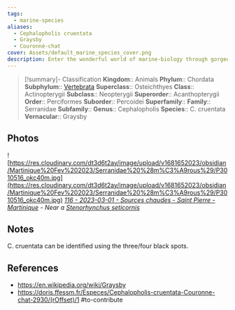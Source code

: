 ```yaml
---
tags:
  - marine-species
aliases:
  - Cephalopholis cruentata
  - Graysby
  - Couronné-chat
cover: Assets/default_marine_species_cover.png
description: Enter the wonderful world of marine-biology through gorgeous underwater pictures of marine animals. Serranidae is the family of serrans and grouper/mérous.
---
```

> [!summary]- Classification
**Kingdom**:: Animals
**Phylum**:: Chordata
**Subphylum**:: [Vertebrata](Vertebrata.md)
**Superclass**:: Osteichthyes
**Class**:: Actinopterygii
**Subclass**::  Neopterygii
**Superorder**:: Acanthopterygii
**Order**:: Perciformes
**Suborder**:: Percoidei
**Superfamily**::
**Family**:: Serranidae
**Subfamily**::
**Genus**:: Cephalopholis
**Species**:: C. cruentata
**Vernacular**:: Graysby

## Photos
![https://res.cloudinary.com/dt3d6t2ay/image/upload/v1681652023/obsidian/Martinique%20Fev%202023/Serranidae%20%28m%C3%A9rous%29/P3010516_okc40m.jpg](https://res.cloudinary.com/dt3d6t2ay/image/upload/v1681652023/obsidian/Martinique%20Fev%202023/Serranidae%20%28m%C3%A9rous%29/P3010516_okc40m.jpg)
*[116 - 2023-03-01 - Sources chaudes - Saint Pierre - Martinique](116%20-%202023-03-01%20-%20Sources%20chaudes%20-%20Saint%20Pierre%20-%20Martinique.md) - Near a [Stenorhynchus seticornis](Stenorhynchus%20seticornis%20-%20Yellowline%20arrow%20crab.md)*
## Notes
C. cruentata can be identified using the three/four black spots.

## References
- https://en.wikipedia.org/wiki/Graysby
- https://doris.ffessm.fr/Especes/Cephalopholis-cruentata-Couronne-chat-2930/(rOffset)/1 #to-contribute 